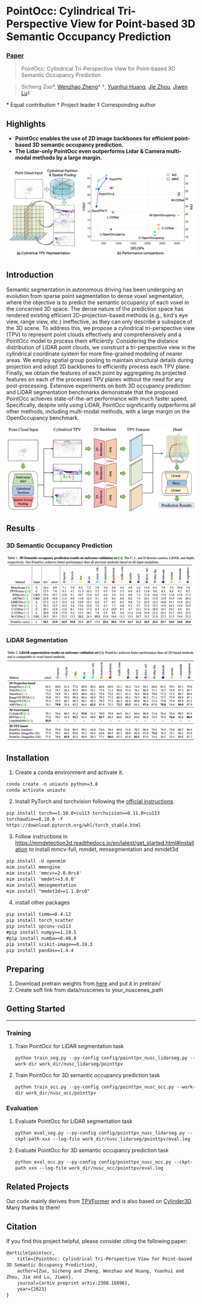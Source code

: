 # PointOcc: Cylindrical Tri-Perspective View for Point-based 3D Semantic Occupancy Prediction

### [Paper](https://arxiv.org/pdf/2308.16896)

> PointOcc: Cylindrical Tri-Perspective View for Point-based 3D Semantic Occupancy Prediction

> Sicheng Zuo*, [Wenzhao Zheng](https://wzzheng.net/)\* $\dagger$, [Yuanhui Huang](https://scholar.google.com/citations?hl=zh-CN&user=LKVgsk4AAAAJ), [Jie Zhou](https://scholar.google.com/citations?user=6a79aPwAAAAJ&hl=en&authuser=1), [Jiwen Lu](http://ivg.au.tsinghua.edu.cn/Jiwen_Lu/)$\ddagger$

\* Equal contribution $\dagger$ Project leader $\ddagger$ Corresponding author

## Highlights

- **PointOcc enables the use of 2D image backbones for efficient point-based 3D semantic occupancy prediction.**
- **The Lidar-only PointOcc even outperforms Lidar & Camera multi-modal methods by a large margin.**

![overview](./assets/overview.png)

## Introduction

Semantic segmentation in autonomous driving has been undergoing an evolution from sparse point segmentation to dense voxel segmentation, where the objective is to predict the semantic occupancy of each voxel in the concerned 3D space. The dense nature of the prediction space has rendered existing efficient 2D-projection-based methods (e.g., bird's eye view, range view, etc.) ineffective, as they can only describe a subspace of the 3D scene. To address this, we propose a cylindrical tri-perspective view (TPV) to represent point clouds effectively and comprehensively and a PointOcc model to process them efficiently. Considering the distance distribution of LiDAR point clouds, we construct a tri-perspective view in the cylindrical coordinate system for more fine-grained modeling of nearer areas. We employ spatial group pooling to maintain structural details during projection and adopt 2D backbones to efficiently process each TPV plane. Finally, we obtain the features of each point by aggregating its projected features on each of the processed TPV planes without the need for any post-processing. Extensive experiments on both 3D occupancy prediction and LiDAR segmentation benchmarks demonstrate that the proposed PointOcc achieves state-of-the-art performance with much faster speed. Specifically, despite only using LiDAR, PointOcc significantly outperforms all other methods, including multi-modal methods, with a large margin on the OpenOccupancy benchmark.

![network](./assets/network.png)

## Results

### 3D Semantic Occupancy Prediction

![results_sop](./assets/results_sop.png)

### LiDAR Segmentation

![results_seg](./assets/results_seg.png)

## Installation

1. Create a conda environment and activate it.

```
conda create -n uniauto python=3.8
conda activate uniauto
```

2. Install PyTorch and torchvision following the [official instructions](https://pytorch.org/).

```
pip install torch==1.10.0+cu113 torchvision==0.11.0+cu113 torchaudio==0.10.0 -f https://download.pytorch.org/whl/torch_stable.html
```

3. Follow instructions in https://mmdetection3d.readthedocs.io/en/latest/get_started.html#installation to install mmcv-full, mmdet, mmsegmentation and mmdet3d

```
pip install -U openmim
mim install mmengine
mim install 'mmcv>=2.0.0rc4'
mim install 'mmdet>=3.0.0'
mim install mmsegmentation
mim install "mmdet3d>=1.1.0rc0"
```

4. install other packages

```
pip install timm==0.4.12
pip install torch_scatter
pip install spconv-cu113
#pip install numpy==1.19.5
#pip install numba==0.48.0
pip install scikit-image==0.19.3
pip install pandas==1.4.4
```

## Preparing

1. Download pretrain weights from [here](https://github.com/SwinTransformer/storage/releases/download/v1.0.0/swin_tiny_patch4_window7_224.pth) and put it in pretrain/
2. Create soft link from data/nuscenes to your_nuscenes_path 

## Getting Started

------

### Training

1. Train PointOcc for LiDAR segmentation task

   ```
   python train_seg.py --py-config config/pointtpv_nusc_lidarseg.py --work-dir work_dir/nusc_lidarseg/pointtpv
   ```

2. Train PointOcc for 3D semantic occupancy prediction task

   ```
   python train_occ.py --py-config config/pointtpv_nusc_occ.py --work-dir work_dir/nusc_occ/pointtpv
   ```

### Evaluation

1. Evaluate PointOcc for LiDAR segmentation task

   ```
   python eval_seg.py --py-config config/pointtpv_nusc_lidarseg.py --ckpt-path xxx --log-file work_dir/nusc_lidarseg/pointtpv/eval.log
   ```

2. Evaluate PointOcc for 3D semantic occupancy prediction task

   ```
   python eval_occ.py --py-config config/pointtpv_nusc_occ.py --ckpt-path xxx --log-file work_dir/nusc_occ/pointtpv/eval.log
   ```

## Related Projects

Our code mainly derives from [TPVFormer](https://github.com/wzzheng/tpvformer) and is also based on [Cylinder3D](https://github.com/xinge008/Cylinder3D). Many thanks to them!

## Citation

If you find this project helpful, please consider citing the following paper:
```
@article{pointocc,
    title={PointOcc: Cylindrical Tri-Perspective View for Point-based 3D Semantic Occupancy Prediction},
    author={Zuo, Sicheng and Zheng, Wenzhao and Huang, Yuanhui and Zhou, Jie and Lu, Jiwen},
    journal={arXiv preprint arXiv:2308.16896},
    year={2023}
}
```
